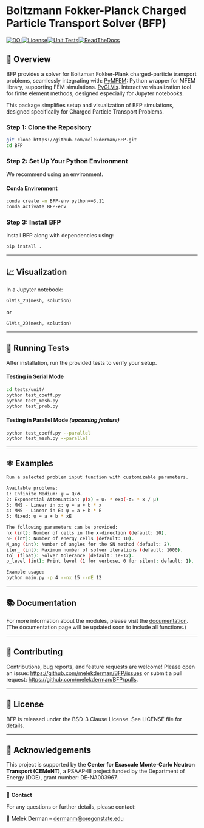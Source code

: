 # Boltzmann Fokker-Planck Charged Particle Transport Solver (BFP)

[![DOI](https://zenodo.org/badge/938897515.svg)](https://doi.org/10.5281/zenodo.15107100)[![License](https://img.shields.io/badge/License-BSD_3--Clause-blue.svg)](https://opensource.org/licenses/BSD-3-Clause)[![Unit Tests](https://github.com/melekderman/BFP/actions/workflows/unit_tests.yml/badge.svg)](https://github.com/melekderman/BFP/actions/workflows/unit_tests.yml)[![ReadTheDocs](https://readthedocs.org/projects/bfp/badge/?version=latest&style=flat)](https://bfp.readthedocs.org/en/latest/ )

## 👀 Overview

BFP provides a solver for Boltzman Fokker-Plank charged-particle transport problems, seamlessly integrating with: 
[PyMFEM](https://github.com/mfem/PyMFEM): Python wrapper for MFEM library, supporting FEM simulations.
[PyGLVis](https://github.com/GLVis/pyglvis). Interactive visualization tool for finite element methods, designed especially for Jupyter notebooks.

This package simplifies setup and visualization of BFP simulations, designed specifically for Charged Particle Transport Problems.

### Step 1: Clone the Repository

```bash
git clone https://github.com/melekderman/BFP.git
cd BFP
```

### Step 2: Set Up Your Python Environment

We recommend using an environment.

#### Conda Environment

```bash
conda create -n BFP-env python==3.11
conda activate BFP-env
```
### Step 3: Install BFP

Install BFP along with dependencies using:

```bash
pip install .
```

---

## 📈 Visualization

In a Jupyter notebook:

```python
GlVis_2D(mesh, solution)
```
or 
```python
GlVis_2D(mesh, solution)
```

---

## 🔬 Running Tests

After installation, run the provided tests to verify your setup.

#### Testing in Serial Mode

```bash
cd tests/unit/
python test_coeff.py
python test_mesh.py
python test_prob.py
```

#### Testing in Parallel Mode *(upcoming feature)*

```bash
python test_coeff.py --parallel
python test_mesh.py --parallel
```

---

## ⚛️ Examples

```bash
Run a selected problem input function with customizable parameters.

Available problems:
1: Infinite Medium: ψ = Q/σₜ
2: Exponential Attenuation: ψ(x) = ψₗ * exp(-σₜ * x / μ)
3: MMS - Linear in x: ψ = a + b * x
4: MMS - Linear in E: ψ = a + b * E
5: Mixed: ψ = a + b * xE

The following parameters can be provided:
nx (int): Number of cells in the x-direction (default: 10).
nE (int): Number of energy cells (default: 10).
N_ang (int): Number of angles for the SN method (default: 2).
iter_ (int): Maximum number of solver iterations (default: 1000).
tol (float): Solver tolerance (default: 1e-12).
p_level (int): Print level (1 for verbose, 0 for silent; default: 1).
``` 

```bash
Example usage:
python main.py -p 4 --nx 15 --nE 12
```

---

## 📚 Documentation
For more information about the modules, please visit the [documentation](https://melekderman.github.io/BFP/).
(The documentation page will be updated soon to include all functions.)

---

## 🤝 Contributing

Contributions, bug reports, and feature requests are welcome! Please open an issue: https://github.com/melekderman/BFP/issues or submit a pull request: https://github.com/melekderman/BFP/pulls.

---

## 📜 License

BFP is released under the BSD-3 Clause License. See LICENSE file for details.

---

## 💬 Acknowledgements

This project is supported by the **Center for Exascale Monte-Carlo Neutron Transport (CEMeNT)**, a PSAAP-III project funded by the Department of Energy (DOE), grant number: DE-NA003967.

---

📮 **Contact**

For any questions or further details, please contact:

📧 Melek Derman – dermanm@oregonstate.edu